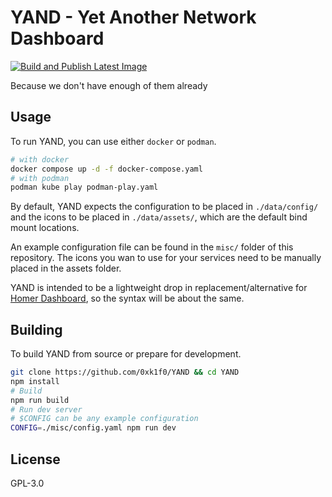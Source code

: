 # YAND - Yet Another Network Dashboard

[![Build and Publish Latest Image](https://github.com/0xk1f0/YAND/actions/workflows/build.yaml/badge.svg)](https://github.com/0xk1f0/YAND/actions/workflows/build.yaml)

Because we don't have enough of them already

## Usage

To run YAND, you can use either `docker` or `podman`.

```bash
# with docker
docker compose up -d -f docker-compose.yaml
# with podman
podman kube play podman-play.yaml
```

By default, YAND expects the configuration to be placed in `./data/config/` and the icons to be placed in `./data/assets/`, which are the default bind mount locations.

An example configuration file can be found in the `misc/` folder of this repository. The icons you wan to use for your services need to be manually placed in the assets folder.

YAND is intended to be a lightweight drop in replacement/alternative for [Homer Dashboard](https://github.com/bastienwirtz/homer), so the syntax will be about the same.

## Building

To build YAND from source or prepare for development.

```bash
git clone https://github.com/0xk1f0/YAND && cd YAND
npm install
# Build
npm run build
# Run dev server
# $CONFIG can be any example configuration
CONFIG=./misc/config.yaml npm run dev
```

## License

GPL-3.0
